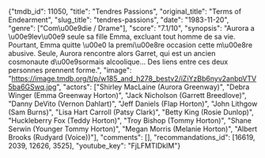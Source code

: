 {"tmdb_id": 11050, "title": "Tendres Passions", "original_title": "Terms of Endearment", "slug_title": "tendres-passions", "date": "1983-11-20", "genre": ["Com\u00e9die / Drame"], "score": "7.1/10", "synopsis": "Aurora a \u00e9lev\u00e9 seule sa fille Emma, excluant tout homme de sa vie. Pourtant, Emma quitte \u00e0 la premi\u00e8re occasion cette m\u00e8re abusive. Seule, Aurora rencontre alors Garret, qui est un ancien cosmonaute d\u00e9sormais alcoolique... Des liens entre ces deux personnes prennent forme.", "image": "https://image.tmdb.org/t/p/w185_and_h278_bestv2/iZiYzBb6nyv2anbpVTV5ba6GSwq.jpg", "actors": ["Shirley MacLaine (Aurora Greenway)", "Debra Winger (Emma Greenway Horton)", "Jack Nicholson (Garrett Breedlove)", "Danny DeVito (Vernon Dahlart)", "Jeff Daniels (Flap Horton)", "John Lithgow (Sam Burns)", "Lisa Hart Carroll (Patsy Clark)", "Betty King (Rosie Dunlop)", "Huckleberry Fox (Teddy Horton)", "Troy Bishop (Tommy Horton)", "Shane Serwin (Younger Tommy Horton)", "Megan Morris (Melanie Horton)", "Albert Brooks (Rudyard (Voice))"], "comments": [], "recommandations_id": [16619, 2039, 12626, 3525], "youtube_key": "FjLFMTIDkIM"}